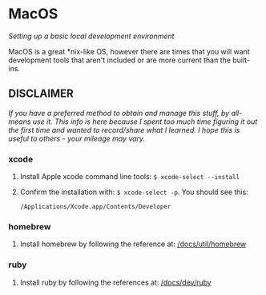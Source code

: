 # MacOS

_Setting up a basic local development environment_

MacOS is a great \*nix-like OS, however there are times that you will want development tools that aren't included or are more current than the built-ins.

## DISCLAIMER
_If you have a preferred method to obtain and manage this stuff, by all-means use it.  This info is here because I spent too much time figuring it out the first time and wanted to record/share what I learned. I hope this is useful to others - your mileage may vary._

### xcode
1. Install Apple xcode command line tools: `$ xcode-select --install`

2. Confirm the installation with: `$ xcode-select -p`. You should see this:

	```
	/Applications/Xcode.app/Contents/Developer
	```

### homebrew
1. Install homebrew by following the reference at: [/docs/util/homebrew](/docs/util/homebrew)

### ruby
1. Install ruby by following the references at: [/docs/dev/ruby](/docs/dev/ruby)
